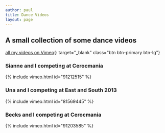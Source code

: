```yaml
---
author: paul
title: Dance Videos
layout: page
---
```


## A small collection of some dance videos
[all my videos on Vimeo](https://vimeo.com/terminaladdict){: target="_blank" class="btn btn-primary btn-lg"}

### Sianne and I competing at Cerocmania
{% include vimeo.html id="91212515" %}

### Una and I competing at East and South 2013
{% include vimeo.html id="81569445" %}

### Becks and I competing at Cerocmania
{% include vimeo.html id="91203585" %}

